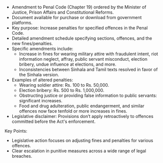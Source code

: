 - Amendment to Penal Code (Chapter 19) ordered by the Minister of Justice, Prison Affairs and Constitutional Reforms.
- Document available for purchase or download from government platforms.
- Key purpose: Increase penalties for specified offences in the Penal Code.
- Detailed amendment schedule specifying sections, offences, and the new fines/penalties.
- Specific amendments include:
  - Increase in fines for wearing military attire with fraudulent intent, riot information neglect, affray, public servant misconduct, election bribery, undue influence at elections, and more.
  - Inconsistencies between Sinhala and Tamil texts resolved in favor of the Sinhala version.
- Examples of altered penalties:
  - Wearing soldier attire: Rs. 100 to Rs. 50,000.
  - Election bribery: Rs. 500 to Rs. 1,000,000.
  - Obstructing justice or providing false information to public servants: significant increases.
  - Food and drug adulteration, public endangerment, and similar offences now face tenfold or more increases in fines.
- Legislative disclaimer: Provisions don’t apply retroactively to offences committed before the Act's enforcement.

Key Points:
- Legislative action focuses on adjusting fines and penalties for various offences.
- Clear escalation in punitive measures across a wide range of legal breaches.